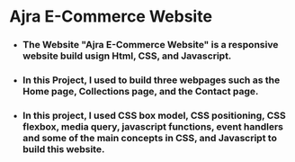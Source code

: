 # Ajra E-Commerce Website #
- ### The Website "Ajra E-Commerce Website" is a responsive website build usign Html, CSS, and Javascript.
- ### In this Project, I used to build three webpages such as the Home page, Collections page, and the Contact page.
- ### In this project, I used CSS box model, CSS positioning, CSS flexbox, media query, javascript functions, event handlers and some of the main concepts in CSS, and Javascript to build this website.
